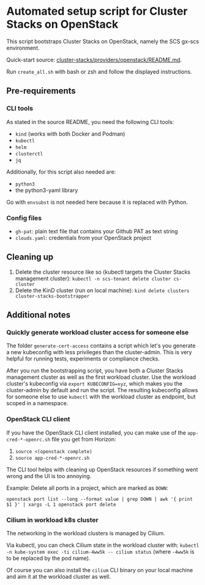# Automated setup script for Cluster Stacks on OpenStack

This script bootstraps Cluster Stacks on OpenStack, namely the SCS gx-scs environment.

Quick-start source: [cluster-stacks/providers/openstack/README.md](https://github.com/SovereignCloudStack/cluster-stacks/blob/6b250211290c181aa3a3c14831b4bcc665b8a811/providers/openstack/README.md).

Run `create_all.sh` with bash or zsh and follow the displayed instructions.

## Pre-requirements

### CLI tools

As stated in the source README, you need the following CLI tools:

* `kind` (works with both Docker and Podman)
* `kubectl`
* `helm`
* `clusterctl`
* `jq`

Additionally, for this script also needed are:

* `python3`
* the python3-yaml library

Go with `envsubst` is not needed here because it is replaced with Python.


### Config files

* `gh-pat`: plain text file that contains your Github PAT as text string
* `clouds.yaml`: credentials from your OpenStack project


## Cleaning up

1. Delete the cluster resource like so (kubectl targets the Cluster Stacks management cluster): `kubectl -n scs-tenant delete cluster cs-cluster`
2. Delete the KinD cluster (run on local machine): `kind delete clusters cluster-stacks-bootstrapper`


## Additional notes

### Quickly generate workload cluster access for someone else

The folder `generate-cert-access` contains a script which let's you generate a new kubeconfig with less privileges than the cluster-admin.
This is very helpful for running tests, experiments or compliance checks.

After you run the bootstrapping script, you have both a Cluster Stacks management cluster as well as the first workload cluster.
Use the workload cluster's kubeconfig via `export KUBECONFIG=xyz`, which makes you the cluster-admin by default and run the script.
The resulting kubeconfig allows for someone else to use `kubectl` with the workload cluster as endpoint, but scoped in a namespace.



### OpenStack CLI client

If you have the OpenStack CLI client installed, you can make use of the `app-cred-*-openrc.sh` file you get from Horizon:

1. `source <(openstack complete)`
2. `source app-cred-*-openrc.sh`

The CLI tool helps with cleaning up OpenStack resources if something went wrong and the UI is too annoying.

Example: Delete all ports in a project, which are marked as `DOWN`:

```shell
openstack port list --long --format value | grep DOWN | awk '{ print $1 }' | xargs -L 1 openstack port delete
```

### Cilium in workload k8s cluster

The networking in the workload clusters is managed by Cilium.

Via kubectl, you can check Cilium state in the workload cluster with: `kubectl -n kube-system exec -ti cilium-4ww5k -- cilium status` (where `-4ww5k` is to be replaced by the pod name).

Of course you can also install the `cilium` CLI binary on your local machine and aim it at the workload cluster as well.
